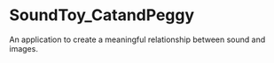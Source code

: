 # SoundToy_CatandPeggy
 An application to create a meaningful relationship between sound and images.
